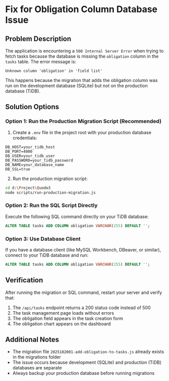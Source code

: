 # Fix for Obligation Column Database Issue

## Problem Description

The application is encountering a `500 Internal Server Error` when trying to fetch tasks because the database is missing the `obligation` column in the `tasks` table. The error message is:

```
Unknown column 'obligation' in 'field list'
```

This happens because the migration that adds the obligation column was run on the development database (SQLite) but not on the production database (TiDB).

## Solution Options

### Option 1: Run the Production Migration Script (Recommended)

1. Create a `.env` file in the project root with your production database credentials:

```env
DB_HOST=your_tidb_host
DB_PORT=4000
DB_USER=your_tidb_user
DB_PASSWORD=your_tidb_password
DB_NAME=your_database_name
DB_SSL=true
```

2. Run the production migration script:

```bash
cd d:\Project\Quodo3
node scripts/run-production-migration.js
```

### Option 2: Run the SQL Script Directly

Execute the following SQL command directly on your TiDB database:

```sql
ALTER TABLE tasks ADD COLUMN obligation VARCHAR(255) DEFAULT '';
```

### Option 3: Use Database Client

If you have a database client (like MySQL Workbench, DBeaver, or similar), connect to your TiDB database and run:

```sql
ALTER TABLE tasks ADD COLUMN obligation VARCHAR(255) DEFAULT '';
```

## Verification

After running the migration or SQL command, restart your server and verify that:

1. The `/api/tasks` endpoint returns a 200 status code instead of 500
2. The task management page loads without errors
3. The obligation field appears in the task creation form
4. The obligation chart appears on the dashboard

## Additional Notes

- The migration file `2025102001-add-obligation-to-tasks.js` already exists in the migrations folder
- The issue occurs because development (SQLite) and production (TiDB) databases are separate
- Always backup your production database before running migrations